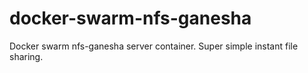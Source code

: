 # docker-swarm-nfs-ganesha
Docker swarm nfs-ganesha server container. Super simple instant file sharing.
